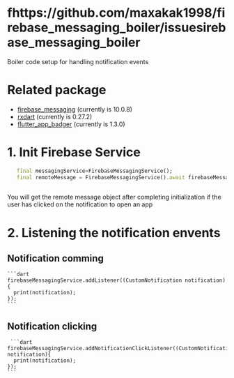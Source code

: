 # fhttps://github.com/maxakak1998/firebase_messaging_boiler/issuesirebase_messaging_boiler
Boiler code setup for handling notification events

# Related package
 - [firebase_messaging](https://pub.dev/packages/firebase_messaging) (currently is 10.0.8)
 - [rxdart](https://pub.dev/packages/rxdart) (currently is 0.27.2)
 - [flutter_app_badger](https://pub.dev/packages/flutter_app_badger) (currently is 1.3.0)
 
 # 1. Init Firebase Service
  ```dart
     final messagingService=FirebaseMessagingService();
     final remoteMessage = FirebaseMessagingService().await firebaseMessagingService.init();
     
  ```
  You will get the remote message object after completing initialization if the user has clicked on the notification to open an app
 # 2. Listening the notification envents
  ## Notification comming
    ```dart
    firebaseMessagingService.addListener((CustomNotification notification){
      print(notification);
    });
    ```
  ## Notification clicking
     ```dart
    firebaseMessagingService.addNotificationClickListener((CustomNotification notification){
      print(notification);
    });
    ```
  
